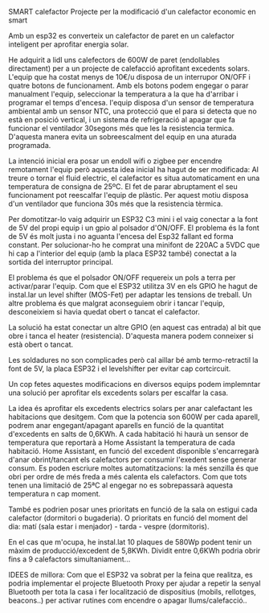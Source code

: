 SMART calefactor
Projecte per la modificació d'un calefactor economic en smart

Amb un esp32 es converteix un calefactor de paret en un calefactor inteligent per aprofitar energia solar.

He adquirit a lidl uns calefectors de 600W de paret (endollables directament) per a un projecte de calefacció aprofitant excedents solars.
L'equip que ha costat menys de 10€/u disposa de un interrupor ON/OFF i quatre botons de funcionament. 
Amb els botons podem engegar o parar manualment l'equip, seleccionar la temperatura a la que ha d'arribar i programar el temps d'encesa.
l'equip disposa d'un sensor de temperatura ambiental amb un sensor NTC, una protecció que el para si detecta que no està en posició vertical, i un sistema de refrigeració al apagar que fa funcionar el ventilador 30segons més que les la resistencia termica.
D'aquesta manera evita un sobreescalment del equip en una aturada programada.

La intenció inicial era posar un endoll wifi o zigbee per encendre remotament l'equip però aquesta idea inicial ha hagut de ser modificada:
Al treure o tornar el fluid electric, el calefactor es situa automaticament en una temperatura de consigna de 25ºC. El fet de parar abruptament el seu funcionament pot reescalfar l'equip de plàstic. Per aquest motiu disposa d'un ventilador que funciona 30s més que la resistencia tèrmica.

Per domotitzar-lo vaig adquirir un ESP32 C3 mini i el vaig conectar a la font de 5V del propi equip i un gpio al polsador d'ON/OFF.
El problema és la font de 5V és molt justa i no aguanta l'encesa del Esp32 fallant ed forma constant.
Per solucionar-ho he comprat una minifont de 220AC a 5VDC que hi cap a l'interior del equip (amb la placa ESP32 també) conectat a la sortida del interruptor principal.

El problema és que el polsador ON/OFF requereix un pols a terra per activar/parar l'equip. Com que el ESP32 utilitza 3V en els GPIO he hagut de instal.lar un level shifter (MOS-Fet) per adaptar les tensions de treball.
Un altre problema és que malgrat aconseguiem obrir i tancar l'equip, desconeixiem si havia quedat obert o tancat el calefactor. 

La solució ha estat conectar un altre GPIO (en aquest cas entrada) al bit que obre i tanca el heater (resistencia). D'aquesta manera podem conneixer si està obert o tancat.

Les soldadures no son complicades però cal aillar bé amb termo-retractil la font de 5V, la placa ESP32 i el levelshifter per evitar cap cortcircuit.

Un cop fetes aquestes modificacions en diversos equips podem implemntar una solució per aprofitar els excedents solars per escalfar la casa.

La idea és aprofitar els excedents electrics solars per anar calefactant les habitacions que desitgem. Com que la potencia son 600W per cada aparell, podrem anar engegant/apagant aparells en funció de la quantitat d'excedents en salts de 0,6KWh.
A cada habitació hi haurà un sensor de temperatura que reportarà a Home Assistant la temperatura de cada habitació.
Home Assistant, en funció del excedent disponible s'encarregarà d'anar obrint/tancant els calefactors per consumir l'exedent sense generar consum.
Es poden escriure moltes automatitzacions:
  la més senzilla és que obri per ordre de més freda a més calenta els calefactors. Com que tots tenen una limitació de 25ªC al engegar no es sobrepassarà aquesta temperatura n cap moment.

També es podrien posar unes prioritats en funció de la sala on estigui cada calefactor (dormitori o bugaderia). O prioritats en funció del moment del dia: matí (sala estar i menjador) - tarda - vespre (dormitoris).

En el cas que m'ocupa, he instal.lat 10 plaques de 580Wp podent tenir un màxim de producció/excedent de 5,8KWh. Dividit entre 0,6KWh podria obrir fins a 9 calefactors simultaniament...

IDEES de millora:
Com que el ESP32 va sobrat per la feina que realitza, es podria implementar el projecte Bluetooth Proxy per ajudar a repetir la senyal Bluetooth per tota la casa i fer localització de dispositius (mobils, rellotges, beacons..) per activar rutines com encendre o apagar llums/calefacció..


